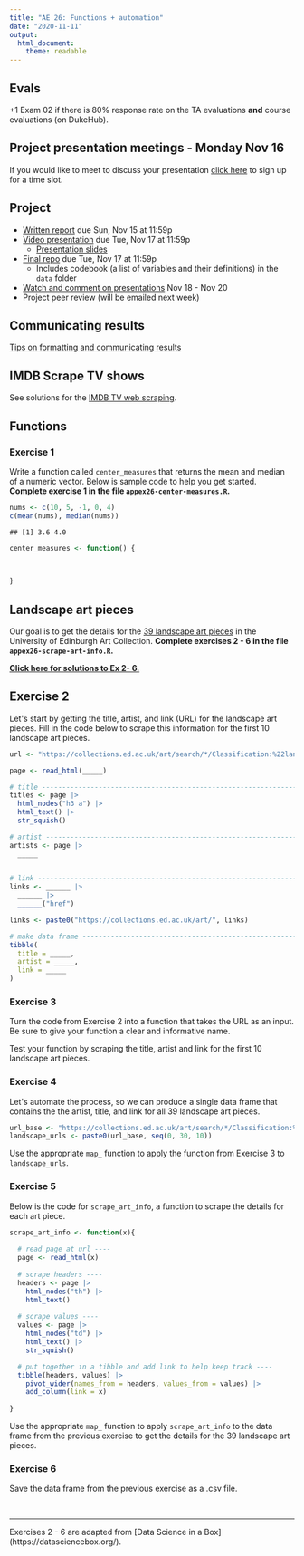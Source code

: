 ```yaml
---
title: "AE 26: Functions + automation"
date: "2020-11-11"
output: 
  html_document: 
    theme: readable
---
```


## Evals

+1 Exam 02 if there is 80% response rate on the TA evaluations **and** course evaluations (on DukeHub).

## Project presentation meetings - Monday Nov 16

If you would like to meet to discuss your presentation [click here](https://prodduke-my.sharepoint.com/:x:/g/personal/mt324_duke_edu/ESK3DVYybKJDsKEa5VN_J8QBNd6BX6WTp3TTWaaQlehuSg?e=JEVafA) to sign up for a time slot.

## Project

- [Written report](https://sta199-fa20-002.netlify.app/project/#written-report) due Sun, Nov 15 at 11:59p
- [Video presentation](https://sta199-fa20-002.netlify.app/project/#presentation-slides) due Tue, Nov 17 at 11:59p
  - [Presentation slides](https://sta199-fa20-002.netlify.app/project/#presentation-slides)
- [Final repo](https://sta199-fa20-002.netlify.app/project/#project-repository) due Tue, Nov 17 at 11:59p
  - Includes codebook (a list of variables and their definitions) in the `data` folder
- [Watch and comment on presentations](https://sta199-fa20-002.netlify.app/project/#peer-feedback) Nov 18 - Nov 20
- Project peer review (will be emailed next week)

## Communicating results

[Tips on formatting and communicating results](https://sta199-fa20-002.netlify.app/project/#formatting--communication)


## IMDB Scrape TV shows

See solutions for the [IMDB TV web scraping](appex25-web-scrape-tv-solutions.R).


## Functions

### Exercise 1

Write a function called `center_measures` that returns the mean and median of a numeric vector. Below is sample code to help you get started. **Complete exercise 1 in the file `appex26-center-measures.R`.**


```r
nums <- c(10, 5, -1, 0, 4)
c(mean(nums), median(nums))
```

```
## [1] 3.6 4.0
```


```r
center_measures <- function() {
  

  
}
```

## Landscape art pieces

Our goal is to get the details for the [39 landscape art pieces](https://collections.ed.ac.uk/art/search/*/Classification:%22landscapes+%28representations%29+%7C%7C%7C+landscapes+%28representations%29%22?offset=) in the University of Edinburgh Art Collection. **Complete exercises 2 - 6 in the file `appex26-scrape-art-info.R`.**

[**Click here for solutions to Ex 2-  6.**](appex26-scrape-art-info-SOLUTIONS.R)

## Exercise 2

Let's start by getting the title, artist, and link (URL) for the landscape art pieces. Fill in the code below to scrape this information for the first 10 landscape art pieces.


```r
url <- "https://collections.ed.ac.uk/art/search/*/Classification:%22landscapes+%28representations%29+%7C%7C%7C+landscapes+%28representations%29%22?offset="

page <- read_html(_____)

# title -----------------------------------------------------------------------
titles <- page |>
  html_nodes("h3 a") |>
  html_text() |>
  str_squish() 

# artist -----------------------------------------------------------------------
artists <- page |>
  _____ 
  

# link ------------------------------------------------------------------------
links <- ______ |>
  ______ |>
  ______("href")

links <- paste0("https://collections.ed.ac.uk/art/", links)

# make data frame ------------------------------------------------------------
tibble(
  title = _____, 
  artist = _____, 
  link = _____
)
```

### Exercise 3

Turn the code from Exercise 2 into a function that takes the URL as an input. Be sure to give your function a clear and informative name.

Test your function by scraping the title, artist and link for the first 10 landscape art pieces.


### Exercise 4

Let's automate the process, so we can produce a single data frame that contains the  the artist, title, and link for all 39 landscape art pieces.


```r
url_base <- "https://collections.ed.ac.uk/art/search/*/Classification:%22landscapes+%28representations%29+%7C%7C%7C+landscapes+%28representations%29%22?offset="
landscape_urls <- paste0(url_base, seq(0, 30, 10))
```

Use the appropriate `map_` function to apply the function from Exercise 3 to `landscape_urls`.

### Exercise 5

Below is the code for `scrape_art_info`, a function to scrape the details for each art piece. 


```r
scrape_art_info <- function(x){
  
  # read page at url ----
  page <- read_html(x)
  
  # scrape headers ----
  headers <- page |>
    html_nodes("th") |>
    html_text()
  
  # scrape values ----
  values <- page |>
    html_nodes("td") |>
    html_text() |>
    str_squish()

  # put together in a tibble and add link to help keep track ----
  tibble(headers, values) |>
    pivot_wider(names_from = headers, values_from = values) |>
    add_column(link = x)
  
}
```

Use the appropriate `map_` function to apply `scrape_art_info` to the data frame from the previous exercise to get the details for the 39 landscape art pieces. 

### Exercise 6

Save the data frame from the previous exercise as a .csv file.

<br> 

<hr> 
Exercises 2 - 6 are adapted from [Data Science in a Box](https://datasciencebox.org/).



